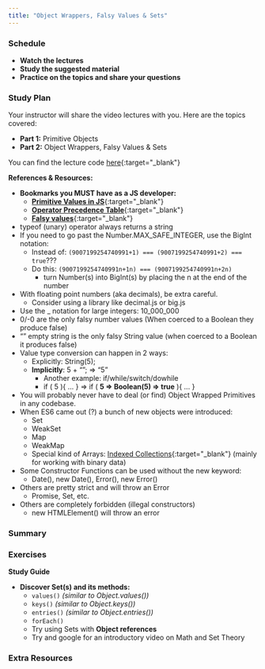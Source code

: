 ```yaml
---
title: "Object Wrappers, Falsy Values & Sets"
---
```


### Schedule

  - **Watch the lectures**
  - **Study the suggested material**
  - **Practice on the topics and share your questions**

### Study Plan

  Your instructor will share the video lectures with you. Here are the topics covered:

  - **Part 1:** Primitive Objects
  - **Part 2:** Object Wrappers, Falsy Values & Sets

  You can find the lecture code [here](){:target="_blank"}

  **References & Resources:**

  - **Bookmarks you MUST have as a JS developer:**  
    - [**Primitive Values in JS**](https://developer.mozilla.org/en-US/docs/Web/JavaScript/Data_structures#primitive_values){:target="_blank"}  
    - [**Operator Precedence Table**](https://developer.mozilla.org/en-US/docs/Web/JavaScript/Reference/Operators/Operator_precedence#table){:target="_blank"}  
    - [**Falsy values**](https://developer.mozilla.org/en-US/docs/Glossary/Falsy){:target="_blank"}  
  - typeof (unary) operator always returns a string   
  - If you need to go past the Number.MAX_SAFE_INTEGER, use the BigInt notation:  
    - Instead of: `(9007199254740991+1) === (9007199254740991+2) === true`???  
    - Do this: `(9007199254740991n+1n) === (9007199254740991n+2n)`  
      - turn Number(s) into BigInt(s) by placing the n at the end of the number  
  - With floating point numbers (aka decimals), be extra careful.  
    - Consider using a library like decimal.js or big.js  
  - Use the _ notation for large integers: 10_000_000  
  - 0/-0 are the only falsy number values (When coerced to a Boolean they produce false)  
  - “” empty string is the only falsy String value (when coerced to a Boolean it produces false)  
  - Value type conversion can happen in 2 ways:  
    - Explicitly: String(5);  
    - **Implicitly**: 5 + “”; => “5”  
      - Another example: if/while/switch/dowhile  
      - if ( 5 ){ ... } => if ( **5 => Boolean(5) => true** ){ ... }  
  - You will probably never have to deal (or find) Object Wrapped Primitives in any codebase.  
  - When ES6 came out (?) a bunch of new objects were introduced:  
    - Set  
    - WeakSet  
    - Map  
    - WeakMap  
    - Special kind of Arrays: [Indexed Collections](https://developer.mozilla.org/en-US/docs/Web/JavaScript/Reference/Global_Objects#indexed_collections){:target="_blank"} (mainly for working with binary data)  
  - Some Constructor Functions can be used without the new keyword:  
    - Date(), new Date(), Error(), new Error()   
  - Others are pretty strict and will throw an Error  
    - Promise, Set, etc.  
  - Others are completely forbidden (illegal constructors)  
    - new HTMLElement() will throw an error

### Summary

### Exercises

  **Study Guide**

  - **Discover Set(s) and its methods:**  
    - `values()` *(similar to Object.values())*  
    - `keys()` *(similar to Object.keys())*  
    - `entries()` *(similar to Object.entries())*  
    - `forEach()`   
    - Try using Sets with **Object references**  
    - Try and google for an introductory video on Math and Set Theory

### Extra Resources

